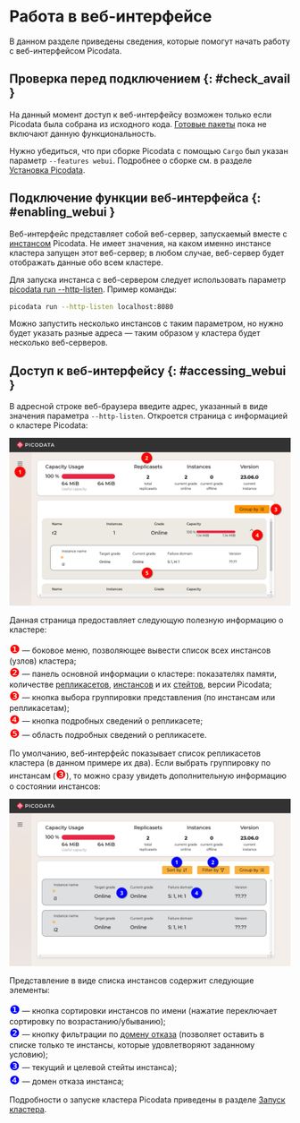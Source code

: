 # Работа в веб-интерфейсе

В данном разделе приведены сведения, которые помогут начать работу с
веб-интерфейсом Picodata.

## Проверка перед подключением {: #check_avail }

На данный момент доступ к веб-интерфейсу возможен только если Picodata
была собрана из исходного кода. [Готовые
пакеты](https://picodata.io/download) пока не включают
данную функциональность.

Нужно убедиться, что при сборке Picodata c помощью `Cargo` был указан
параметр `--features webui`. Подробнее о сборке см. в разделе [Установка
Picodata](install.md).

## Подключение функции веб-интерфейса {: #enabling_webui }

Веб-интерфейс представляет собой веб-сервер, запускаемый вместе с
[инстансом](../overview/glossary.md#instance) Picodata. Не имеет значения, на каком
именно инстансе кластера запущен этот веб-сервер; в любом случае,
веб-сервер будет отображать данные обо всем кластере.

Для запуска инстанса с веб-сервером следует использовать параметр
[picodata run --http-listen]. Пример команды:

```bash
picodata run --http-listen localhost:8080
```

[picodata run --http-listen]: ../reference/cli.md#run_http_listen

Можно запустить несколько инстансов с таким параметром, но нужно будет
указать разные адреса — таким образом у кластера будет несколько
веб-серверов.

## Доступ к веб-интерфейсу {: #accessing_webui }

В адресной строке веб-браузера введите адрес, указанный в виде значения
параметра `--http-listen`. Откроется страница с информацией о кластере
Picodata:

![webui-main](../images/webui-main.png)

Данная страница предоставляет следующую полезную информацию о кластере:

<span style="color:red;font-size:150%">❶</span> — боковое меню,
позволяющее вывести список всех инстансов (узлов) кластера;<br>
<span style="color:red;font-size:150%">❷</span> — панель основной
информации о кластере: показателях памяти, количестве
[репликасетов](../overview/glossary.md#replicaset), [инстансов](../overview/glossary.md#instance) и их [стейтов](../overview/glossary.md#state), версии
Picodata;<br>
<span style="color:red;font-size:150%">❸</span> — кнопка выбора
группировки представления (по инстансам или репликасетам);<br>
<span style="color:red;font-size:150%">❹</span> — кнопка подробных
сведений о репликасете;<br>
<span style="color:red;font-size:150%">❺</span> — область подробных
сведений о репликасете.

По умолчанию, веб-интерфейс показывает список репликасетов кластера (в
данном примере их два). Если выбрать группировку по инстансам (<span
style="color:red;font-size:150%">❸</span>), то можно сразу увидеть
дополнительную информацию о состоянии инстансов:

![webui-instances](../images/webui-instances.png)

Представление в виде списка инстансов содержит следующие элементы:

<span style="color:blue;font-size:150%">❶</span> — кнопка сортировки
инстансов по имени (нажатие переключает сортировку по
возрастанию/убыванию);<br>
<span style="color:blue;font-size:150%">❷</span> — кнопку фильтрации по
[домену отказа](../overview/glossary.md#failure_domain) (позволяет оставить в списке
только те инстансы, которые удовлетворяют заданному условию);<br>
<span style="color:blue;font-size:150%">❸</span> — текущий и целевой
стейты инстанса);<br>
<span style="color:blue;font-size:150%">❹</span> — домен
отказа инстанса;<br>

Подробности о запуске кластера Picodata приведены в разделе [Запуск
кластера](deploy.md).
